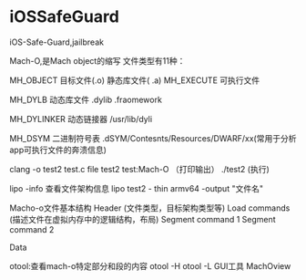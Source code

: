 # iOSSafeGuard
iOS-Safe-Guard,jailbreak

Mach-O,是Mach object的缩写
文件类型有11种：
<!--XNU内核源码查看-->

MH_OBJECT  目标文件(.o)
静态库文件( .a) 
MH_EXECUTE 可执行文件

MH_DYLB 动态库文件
.dylib
.fraomework

MH_DYLINKER 动态链接器
/usr/lib/dyli

MH_DSYM 二进制符号表
.dSYM/Contesnts/Resources/DWARF/xx(常用于分析app可执行文件的奔溃信息)

clang -o test2 test.c 
file test2
test:Mach-O （打印输出）
./test2 (执行)

lipo -info  查看文件架构信息
lipo test2 - thin armv64 -output "文件名"

Macho-o文件基本结构
Header
 (文件类型，目标架构类型等)
Load commands
    (描述文件在虚拟内存中的逻辑结构，布局)
    Segment command 1
    Segment command 2

Data

otool:查看mach-o特定部分和段的内容
  otool -H
  otool -L
GUI工具
  MachOview
